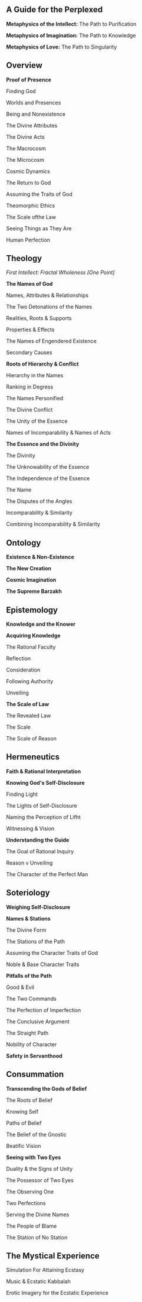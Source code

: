 ## A Guide for the Perplexed

**Metaphysics of the Intellect:** The Path to Purification

**Metaphysics of Imagination:** The Path to Knowledge

**Metaphysics of Love:** The Path to Singularity

## Overview

**Proof of Presence**

Finding God

Worlds and Presences

Being and Nonexistence

The Divine Attributes

The Divine Acts

The Macrocosm

The Microcosm

Cosmic Dynamics

The Return to God

Assuming the Traits of God

Theomorphic Ethics

The Scale ofthe Law

Seeing Things as They Are

Human Perfection


## Theology

*First Intellect: Fractal Wholeness [One Point]*

**The Names of God**

Names, Attributes & Relationships

The Two Detonations of the Names

Realities, Roots & Supports

Properties & Effects

The Names of Engendered Existence

Secondary Causes

**Roots of Hierarchy & Conflict**

Hierarchy in the Names

Ranking in Degress

The Names Personified

The Divine Conflict

The Unity of the Essence

Names of Incomparability & Names of Acts

**The Essence and the Divinity**

The Divinity

The Unknowability of the Essence

The Independence of the Essence

The Name 

The Disputes of the Angles

Incomparability & Similarity

Combining Incomparability & Similarity


## Ontology

**Existence & Non-Existence**

**The New Creation**

**Cosmic Imagination**

**The Supreme Barzakh**

## Epistemology

**Knowledge and the Knower**

**Acquiring Knowledge**

The Rational Faculty

Reflection

Consideration

Following Authority

Unveiling

**The Scale of Law**

The Revealed Law

The Scale

The Scale of Reason

## Hermeneutics

**Faith & Rational Interpretation**

**Knowing God's Self-Disclosure**

Finding Light

The Lights of Self-Disclosure

Naming the Perception of Lifht

Witnessing & Vision

**Understanding the Guide**

The Goal of Rational Inquiry

Reason v Unveiling

The Character of the Perfect Man

## Soteriology

**Weighing Self-Disclosure**

**Names & Stations**

The Divine Form

The Stations of the Path

Assuming the Character Traits of God

Noble & Base Character Traits

**Pitfalls of the Path**

Good & Evil

The Two Commands

The Perfection of Imperfection

The Conclusive Argument

The Straight Path

Nobility of Character

**Safety in Servanthood**

## Consummation

**Transcending the Gods of Belief**

The Roots of Belief

Knowing Self

Paths of Belief

The Belief of the Gnostic

Beatific Vision

**Seeing with Two Eyes**

Duality & the Signs of Unity

The Possessor of Two Eyes

The Observing One

Two Perfections

Serving the Divine Names

The People of Blame

The Station of No Station


## The Mystical Experience

Simulation For Attaining Ecstasy

Music & Ecstatic Kabbalah

Erotic Imagery for the Ecstatic Experience
